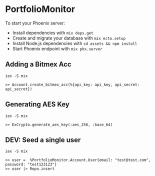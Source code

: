 # PortfolioMonitor

To start your Phoenix server:

  * Install dependencies with `mix deps.get`
  * Create and migrate your database with `mix ecto.setup`
  * Install Node.js dependencies with `cd assets && npm install`
  * Start Phoenix endpoint with `mix phx.server`

## Adding a Bitmex Acc

```
iex -S mix

>> Account.create_bitmex_acc(%{api_key: api_key, api_secret: api_secret})
```

## Generating AES Key

```
iex -S mix

>> ExCrypto.generate_aes_key(:aes_256, :base_64) 
```

## DEV: Seed a single user
```
iex -S mix

>> user =  %PortfolioMonitor.Account.User{email: "test@test.com", password: "test123123"}  
>> user |> Repo.insert
```